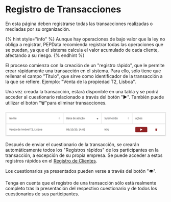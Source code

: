 # Registro de Transacciones

En esta página deben registrarse todas las transacciones realizadas o mediadas por su organización.

{% hint style="info" %}
Aunque hay operaciones de bajo valor que la ley no obliga a registrar, PEPData recomienda registrar todas las operaciones que se puedan, ya que el sistema calcula el valor acumulado de cada cliente, afectando a su riesgo.
{% endhint %}

El proceso comienza con la creación de un "registro rápido", que le permite crear rápidamente una transacción en el sistema. Para ello, sólo tiene que rellenar el campo "Título", que sirve como identificador de la transacción a la que se refiere. Ejemplo: "Venta de la propiedad T2, Lisboa".

Una vez creada la transacción, estará disponible en una tabla y se podrá acceder al cuestionario relacionado a través del botón "▶". También puede utilizar el botón “🗑️"para eliminar transacciones.

![Tabla de transacciones](../../.gitbook/assets/image%20%2821%29.png)

Después de enviar el cuestionario de la transacción, se crearán automáticamente todos los "Registros rápidos" de los participantes en la transacción, a excepción de su propia empresa. Se puede acceder a estos registros rápidos en el [Registro de Clientes](../registo-de-clientes/). 

Los cuestionarios ya presentados pueden verse a través del botón "👁". 

Tenga en cuenta que el registro de una transacción sólo está realmente completo tras la presentación del respectivo cuestionario y de todos los cuestionarios de sus participantes.

